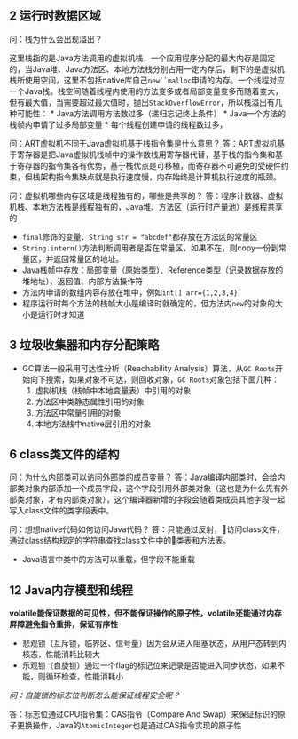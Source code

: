 ## 2 运行时数据区域 ##

问：栈为什么会出现溢出？

这里栈指的是Java方法调用的虚拟机栈，一个应用程序分配的最大内存是固定的，当Java堆、Java方法区、本地方法栈分别占用一定内存后，剩下的是虚拟机栈所使用空间，这里不包括native库自己`new``malloc`申请的内存。一个线程对应一个Java栈。栈空间随着线程内使用的方法变多或者局部变量变多而随着变大，但有最大值，当需要超过最大值时，抛出`StackOverflowError`，所以栈溢出有几种可能性：
	* Java方法调用方法数过多（递归忘记终止条件）
	* Java一个方法的栈帧内申请了过多局部变量
	* 每个线程创建申请的线程数过多，

问：ART虚拟机不同于Java虚拟机基于栈指令集是什么意思？
答：ART虚拟机基于寄存器是把Java虚拟机栈帧中的操作数栈用寄存器代替，基于栈的指令集和基于寄存器的指令集各有优势，基于栈优点是可移植，而寄存器不可避免的受硬件约束，但栈架构指令集缺点就是执行速度慢，内存始终是计算机执行速度的瓶颈。

问：虚拟机哪些内存区域是线程独有的，哪些是共享的？
答：程序计数器、虚拟机栈、本地方法栈是线程独有的，Java堆、方法区（运行时产量池）是线程共享的

* `final`修饰的变量、`String str = "abcdef"`都存放在方法区的常量区
* `String.intern()`方法判断调用者是否在常量区，如果不在，则copy一份到常量区，并返回常量区的地址。
* Java栈帧中存放：局部变量（原始类型）、Reference类型（记录数据存放的堆地址）、返回值、内部方法操作符
* 方法内申请的数组内容存放在堆中，例如`int[] arr={1,2,3,4}`
* 程序运行时每个方法的栈帧大小是编译时就确定的，但方法内`new`的对象的大小是运行时才知道

## 3 垃圾收集器和内存分配策略 ##

* GC算法一般采用可达性分析（Reachability Analysis）算法，从`GC Roots`开始向下搜索，如果对象不可达，则回收对象，`GC Roots`对象包括下面几种：
	1. 虚拟机栈（栈帧中本地变量表）中引用的对象
	2. 方法区中类静态属性引用的对象
	3. 方法区中常量引用的对象
	4. 本地方法栈中native层引用的对象

## 6 class类文件的结构 ##

问：为什么内部类可以访问外部类的成员变量？
答：Java编译内部类时，会给内部类对象内部添加一个成员字段，这个字段引用外部类对象（这也是为什么先有外部类对象，才有内部类对象），这个编译器新增的字段会随着类成员其他字段一起写入class文件的类字段表中。

问：想想native代码如何访问Java代码？
答：只能通过反射，访问class文件，通过class结构规定的字符串查找class文件中的类表和方法表。

* Java语言中类中的方法可以重载，但字段不能重载

## 12 Java内存模型和线程

**volatile能保证数据的可见性，但不能保证操作的原子性，volatile还能通过内存屏障避免指令重排，保证有序性**

* 悲观锁（互斥锁，临界区、信号量）因为会从进入阻塞状态，从用户态转到内核态，性能消耗比较大
* 乐观锁（自旋锁）通过一个flag的标记位来记录是否能进入同步状态，如果不能，则循环检查，性能消耗小

*问：自旋锁的标志位判断怎么能保证线程安全呢？*

答：标志位通过CPU指令集：CAS指令（Compare And Swap）来保证标识的原子更换操作，Java的`AtomicInteger`也是通过CAS指令实现的原子性